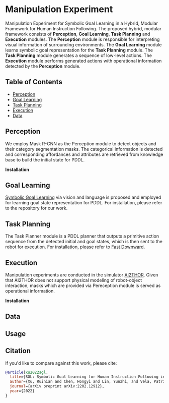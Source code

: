 # Manipulation Experiment
Manipulation Experiment for Symbolic Goal Learning in a Hybrid, Modular Framework for Human Instruction Following. The proposed
hybrid, modular framework consists of **Perception**, **Goal Learning**, **Task Planning** and **Execution** modules. 
The **Perception** module is responsible for interpreting visual information of surrounding environments.
The **Goal Learning** module learns symbolic goal representation for the **Task Planning** module.
The **Task Planning** module generates a sequence of low-level actions. 
The **Execution** module performs generated actions with operational information detected by the **Perception** module.

## Table of Contents
- [Perception](#Perception)
- [Goal Learning](#Goal-Learning)
- [Task Planning](#Task-Planning)
- [Execution](#Execution)
- [Data](#Data)

## Perception
We employ Mask R-CNN as the Perception module to detect objects and their category segmentation masks. 
The categorical information is detected and corresponding affordances and attributes are retrieved from knowledge base to build
the initial state for PDDL.

**Installation**

## Goal Learning
[Symbolic Goal Learning](https://github.com/ivalab/mmf) via vision and language is proposed and employed for learning goal state representation for PDDL. 
For installation, please refer to the repository for our work.

## Task Planning
The Task Planner module is a PDDL planner that outputs a primitive action sequence from the detected 
initial and goal states, which is then sent to the robot for execution.
For installation, please refer to [Fast Downward](https://github.com/aibasel/downward).

## Execution
Manipulation experiments are conducted in the simulator [AI2THOR](https://ai2thor.allenai.org/).
Given that AI2THOR does not support physical modeling of robot-object interaction, masks which are provided via Pereception module
is served as operational information.

**Installation**

## Data


## Usage

## Citation
If you'd like to compare against this work, please cite:

```bibtex
@article{xu2022sgl,
  title={SGL: Symbolic Goal Learning for Human Instruction Following in Robot Manipulation},
  author={Xu, Ruinian and Chen, Hongyi and Lin, Yunzhi, and Vela, Patricio A},
  journal={arXiv preprint arXiv:2202.12912},
  year={2022}
}
```
